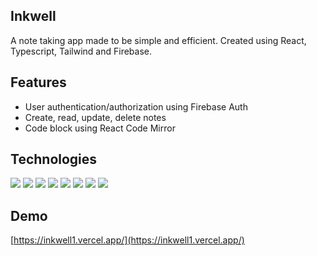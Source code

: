 ## Inkwell

A note taking app made to be simple and efficient. Created using React, Typescript, Tailwind and Firebase.

## Features

* User authentication/authorization using Firebase Auth
* Create, read, update, delete notes
* Code block using React Code Mirror

## Technologies

<div>
  
<img src="https://img.shields.io/badge/React-20232A?style=for-the-badge&logo=react&logoColor=61DAFB">
<img src="https://img.shields.io/badge/TypeScript-007ACC?style=for-the-badge&logo=typescript&logoColor=white">
<img src="https://img.shields.io/badge/Tailwind_CSS-38B2AC?style=for-the-badge&logo=tailwind-css&logoColor=white">
<img src="https://img.shields.io/badge/firebase-ffca28?style=for-the-badge&logo=firebase&logoColor=black">
<img src="https://img.shields.io/badge/React_Router-CA4245?style=for-the-badge&logo=react-router&logoColor=white">
<img src="https://img.shields.io/badge/vercel-%23000000.svg?style=for-the-badge&logo=vercel&logoColor=white">
<img src="https://img.shields.io/badge/vite-%23646CFF.svg?style=for-the-badge&logo=vite&logoColor=white">
<img src="https://img.shields.io/badge/ESLint-4B3263?style=for-the-badge&logo=eslint&logoColor=white">

</div>

## Demo

[https://inkwell1.vercel.app/](https://inkwell1.vercel.app/)

